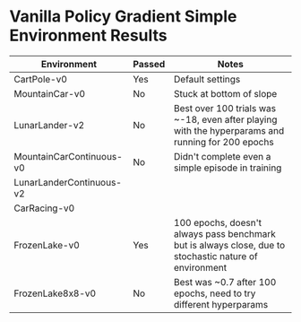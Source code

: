 # Vanilla Policy Gradient Simple Environment Results

| Environment | Passed  | Notes |
| --          | --      | --    |
| CartPole-v0 | Yes     | Default settings  |
| MountainCar-v0  |  No     | Stuck at bottom of slope |
| LunarLander-v2  |  No     | Best over 100 trials was ~-18, even after playing with the hyperparams and running for 200 epochs |
| MountainCarContinuous-v0  |  No   | Didn't complete even a simple episode in training |
| LunarLanderContinuous-v2  |       |       |
| CarRacing-v0  |       |       |
| FrozenLake-v0  | Yes     | 100 epochs, doesn't always pass benchmark but is always close, due to stochastic nature of environment |
| FrozenLake8x8-v0  | No    | Best was ~0.7 after 100 epochs, need to try different hyperparams |
